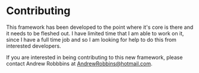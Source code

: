 # Contributing

This framework has been developed to the point where it's core is there and it needs to be fleshed out.
I have limited time that I am able to work on it, since I have a full time job and so I am looking for
help to do this from interested developers.

If you are interested in being contributing to this new framework, please contact Andrew Robbbins
at AndrewRobbins@hotmail.com.
